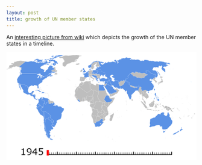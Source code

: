 ```yaml
---
layout: post
title: growth of UN member states
---
```


An [ interesting picture from wiki](http://en.wikipedia.org/wiki/Image:UN_member_states_animation.gif) which depicts the growth of the UN member states in a timeline.

![](/img/un_member_states_animation.gif "un_member_states_animation")
